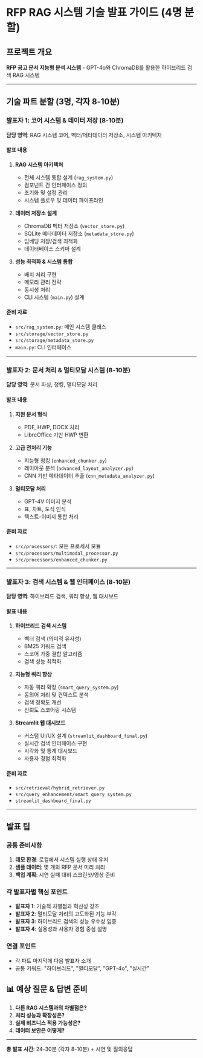 # RFP RAG 시스템 기술 발표 가이드 (4명 분할)

## 프로젝트 개요
**RFP 공고 문서 지능형 분석 시스템** - GPT-4o와 ChromaDB를 활용한 하이브리드 검색 RAG 시스템

---

## 기술 파트 분할 (3명, 각자 8-10분)

### **발표자 1: 코어 시스템 & 데이터 저장** (8-10분)
**담당 영역**: RAG 시스템 코어, 벡터/메타데이터 저장소, 시스템 아키텍처

#### 발표 내용
1. **RAG 시스템 아키텍처**
   - 전체 시스템 통합 설계 (`rag_system.py`)
   - 컴포넌트 간 인터페이스 정의
   - 초기화 및 설정 관리
   - 시스템 플로우 및 데이터 파이프라인

2. **데이터 저장소 설계**
   - ChromaDB 벡터 저장소 (`vector_store.py`)
   - SQLite 메타데이터 저장소 (`metadata_store.py`)
   - 임베딩 저장/검색 최적화
   - 데이터베이스 스키마 설계

3. **성능 최적화 & 시스템 통합**
   - 배치 처리 구현
   - 메모리 관리 전략
   - 동시성 처리
   - CLI 시스템 (`main.py`) 설계

#### 준비 자료
- `src/rag_system.py`: 메인 시스템 클래스
- `src/storage/vector_store.py`
- `src/storage/metadata_store.py`
- `main.py`: CLI 인터페이스

---

### **발표자 2: 문서 처리 & 멀티모달 시스템** (8-10분)
**담당 영역**: 문서 파싱, 청킹, 멀티모달 처리

#### 발표 내용
1. **지원 문서 형식**
   - PDF, HWP, DOCX 처리
   - LibreOffice 기반 HWP 변환

2. **고급 전처리 기능**
   - 지능형 청킹 (`enhanced_chunker.py`)
   - 레이아웃 분석 (`advanced_layout_analyzer.py`)
   - CNN 기반 메타데이터 추출 (`cnn_metadata_analyzer.py`)

3. **멀티모달 처리**
   - GPT-4V 이미지 분석
   - 표, 차트, 도식 인식
   - 텍스트-이미지 통합 처리

#### 준비 자료
- `src/processors/`: 모든 프로세서 모듈
- `src/processors/multimodal_processor.py`
- `src/processors/enhanced_chunker.py`

---

### **발표자 3: 검색 시스템 & 웹 인터페이스** (8-10분)
**담당 영역**: 하이브리드 검색, 쿼리 향상, 웹 대시보드

#### 발표 내용
1. **하이브리드 검색 시스템**
   - 벡터 검색 (의미적 유사성)
   - BM25 키워드 검색
   - 스코어 가중 결합 알고리즘
   - 검색 성능 최적화

2. **지능형 쿼리 향상**
   - 자동 쿼리 확장 (`smart_query_system.py`)
   - 동의어 처리 및 컨텍스트 분석
   - 검색 정확도 개선
   - 신뢰도 스코어링 시스템

3. **Streamlit 웹 대시보드**
   - 커스텀 UI/UX 설계 (`streamlit_dashboard_final.py`)
   - 실시간 검색 인터페이스 구현
   - 시각화 및 통계 대시보드
   - 사용자 경험 최적화

#### 준비 자료
- `src/retrieval/hybrid_retriever.py`
- `src/query_enhancement/smart_query_system.py`
- `streamlit_dashboard_final.py`

---

## 발표 팁

### 공통 준비사항
1. **데모 환경**: 로컬에서 시스템 실행 상태 유지
2. **샘플 데이터**: 몇 개의 RFP 문서 미리 처리
3. **백업 계획**: 시연 실패 대비 스크린샷/영상 준비

### 각 발표자별 핵심 포인트
- **발표자 1**: 기술적 차별점과 혁신성 강조
- **발표자 2**: 멀티모달 처리의 고도화된 기능 부각
- **발표자 3**: 하이브리드 검색의 성능 우수성 입증
- **발표자 4**: 실용성과 사용자 경험 중심 설명

### 연결 포인트
- 각 파트 마지막에 다음 발표자 소개
- 공통 키워드: "하이브리드", "멀티모달", "GPT-4o", "실시간"

## 📊 예상 질문 & 답변 준비
1. **다른 RAG 시스템과의 차별점은?**
2. **처리 성능과 확장성은?**
3. **실제 비즈니스 적용 가능성은?**
4. **데이터 보안은 어떻게?**

---

**총 발표 시간**: 24-30분 (각자 8-10분) + 시연 및 질의응답